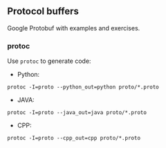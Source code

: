 ## Protocol buffers
Google Protobuf with examples and exercises.


### protoc
Use `protoc` to generate code:

- Python:
```
protoc -I=proto --python_out=python proto/*.proto 
```

- JAVA:
```
protoc -I=proto --java_out=java proto/*.proto 
```

- CPP:
```
protoc -I=proto --cpp_out=cpp proto/*.proto 
```